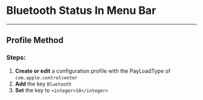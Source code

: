 # Bluetooth Status In Menu Bar
------------------------------------
## Profile Method
### Steps:

1. **Create or edit** a configuration profile with the PayLoadType of
```com.apple.controlcenter```
2. **Add** the key ```Bluetooth```
3. **Set** the key to ```<integer>18</integer>```



